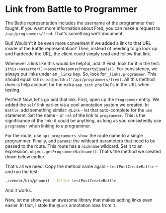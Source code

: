 # Link from Battle to Programmer

The Battle representation includes the username of the programmer that fought. If
you want more information about Fred, you can make a request to `/api/programmers/fred`.
That's something we'll document.

But! Wouldn't it be even more convenient if we added a link to that URL inside of
the Battle representation? Then, instead of needing to go look up and hardcode the
URL, the client could simply read and follow that link.

Whenever a link like this would be helpful, add it! First, look for it in the test:
`$this->asserter()->assertResponsePropertyEquals()`. For consistency, we always put
links under an `_links` key. So, look for `_links.programmer`. This should equal
`$this->adjustUri('/api/programmers/fred)`. All this method does is help account
for the extra `app_test.php` that's in the URL when testing.

Perfect! Now, let's go add that link. First, open up the `Programmer` entity. We
added the `self` link earlier via a cool annotation system we created. In `Battle`,
add something similar: `@Link` - let that auto-complete for the `use` statement.
Set the name - or `rel` of the link to `programmer`. This is the significance of
the link: it could be anything, as long as you consistently use `programmer` when
linking to a programmer.

For the route, use `api_programmers_show`: the route name to a single programmer.
Finally, add `params`: the wildcard parameters that need to be passed to the route.
This route has a `nickname` wildcard. Set it to an expression: `object.getProgrammerNickname()`.
That's the method we created down below earlier.

That's all we need. Copy the method name again - `testPostCreateBattle` - and run
the test:

```bash
./vendor/bin/phpunit --filter testPostCreateBattle
```

And it works.

Now, let me show you an awesome library that makes adding links even easier. In fact,
I stole the `@Link` annotation idea from it.
